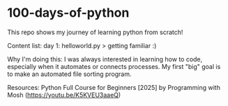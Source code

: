 # 100-days-of-python
This repo shows my journey of learning python from scratch!

Content list:
day 1: helloworld.py > getting familiar :)

Why I'm doing this: 
I was always interested in learning how to code, especially when it automates or connects processes. My first "big" goal is to make an automated file sorting program.

Resources:
Python Full Course for Beginners [2025] by Programming with Mosh (https://youtu.be/K5KVEU3aaeQ)
